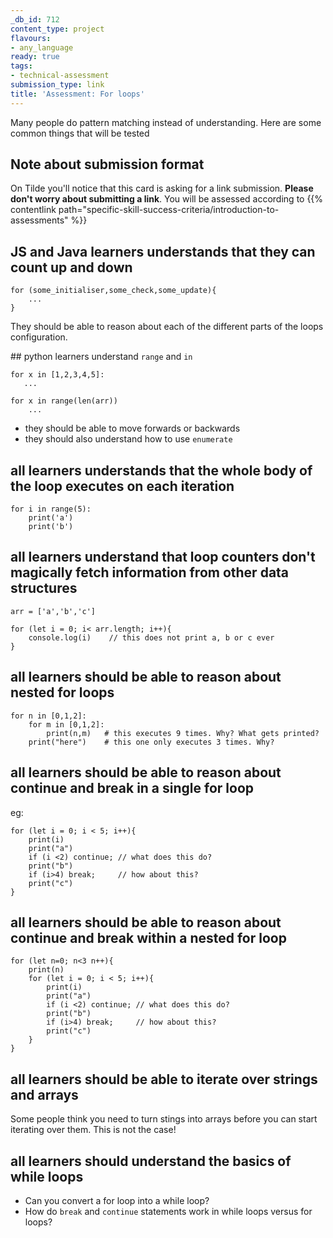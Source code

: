 ```yaml
---
_db_id: 712
content_type: project
flavours:
- any_language
ready: true
tags: 
- technical-assessment
submission_type: link
title: 'Assessment: For loops'
---
```


Many people do pattern matching instead of understanding. Here are some common things that will be tested

## Note about submission format

On Tilde you'll notice that this card is asking for a link submission. **Please don't worry about submitting a link**. You will be assessed according to {{% contentlink path="specific-skill-success-criteria/introduction-to-assessments" %}}

## JS and Java learners understands that they can count up and down

```
for (some_initialiser,some_check,some_update){
    ...
}
```
They should be able to reason about each of the different parts of the loops configuration.

\## python learners understand `range` and `in`

```
for x in [1,2,3,4,5]:
   ...

for x in range(len(arr))
    ...
```

- they should be able to move forwards or backwards
- they should also understand how to use `enumerate`

## all learners understands that the whole body of the loop executes on each iteration

```
for i in range(5):
    print('a')
    print('b')
```

## all learners understand that loop counters don't magically fetch information from other data structures

```
arr = ['a','b','c']

for (let i = 0; i< arr.length; i++){
    console.log(i)    // this does not print a, b or c ever
}
```

## all learners should be able to reason about nested for loops

```
for n in [0,1,2]:
    for m in [0,1,2]:
        print(n,m)   # this executes 9 times. Why? What gets printed?
    print("here")    # this one only executes 3 times. Why?
```

## all learners should be able to reason about continue and break in a single for loop

eg:
```
for (let i = 0; i < 5; i++){
    print(i)
    print("a")
    if (i <2) continue; // what does this do?
    print("b")
    if (i>4) break;     // how about this?
    print("c")
}
```

## all learners should be able to reason about continue and break within a nested for loop

```
for (let n=0; n<3 n++){
    print(n)
    for (let i = 0; i < 5; i++){
        print(i)
        print("a")
        if (i <2) continue; // what does this do?
        print("b")
        if (i>4) break;     // how about this?
        print("c")
    }
}
```

## all learners should be able to iterate over strings and arrays

Some people think you need to turn stings into arrays before you can start iterating over them. This is not the case!

## all learners should understand the basics of while loops

- Can you convert a for loop into a while loop?
- How do `break` and `continue` statements work in while loops versus for loops?